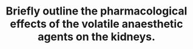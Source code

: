 ---
title: "Briefly outline the pharmacological effects of the volatile anaesthetic agents on the kidneys."
entityType: SAQ
exam: PEX
college: ANZCA
year: 1999
sitting: A
question: 14
passRate: 64
EC_expectedDomains:
- "The most important aspects were that all volatile agents decrease renal blood flow to some extent, and this is associated with a reduction in glomerular filtration rate and urine flow."
EC_extraCredit:
- "These effects are usually minimal and can be largely negated by maintaining intravascular hydration."
EC_errorsCommon:
- "The “stress response” of major surgery may compound these effects."
- "The metabolism of some agents results in free fluoride ions, which have been associated with tubular damage and high output renal failure. This is related to the amount and duration of exposure, as well as their solubility (rate of excretion) and extent of metabolism - this is why methoxyflurane is particularly nephrotoxic; the critical level for methoxyflurane is about 2 MAC- hours, and this is usually associated with a plasma fluoride level of 50 μmol/litre."
- "Sevoflurane metabolism also produces fluoride ions, but there is no clinical evidence that this is associated with renal damage. This has been attributed to its rapid excretion and low rate of intra- renal production of fluoride ion. Sevoflurane is also broken down in soda lime (& Baralyme) to compound A; this is increased at low fresh gas flows. Compound A is nephrotoxic in rats, but probably not in humans (though this remains controversial)."
---